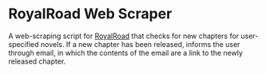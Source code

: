 # RoyalRoad Web Scraper

A web-scraping script for [RoyalRoad](www.royalroad.com) that checks for new chapters for user-specified novels. 
If a new chapter has been released, informs the user through email, in which the contents of the email are a link to the newly released chapter.
